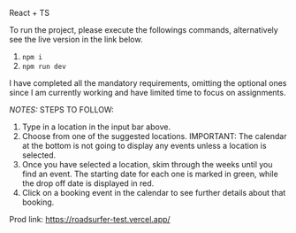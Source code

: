 React + TS

To run the project, please execute the followings commands, alternatively see the live version in the link below.

1. `npm i`
2. `npm run dev`

I have completed all the mandatory requirements, omitting the optional ones since I am currently working and have limited time to focus on assignments.

*NOTES:*
STEPS TO FOLLOW:
1. Type in a location in the input bar above.
2. Choose from one of the suggested locations.
IMPORTANT: The calendar at the bottom is not going to display any events unless a location is selected.
3. Once you have selected a location, skim through the weeks until you find an event. The starting date for each one is marked in green, while the drop off date is displayed in red.
4. Click on a booking event in the calendar to see further details about that booking.

Prod link:
https://roadsurfer-test.vercel.app/
